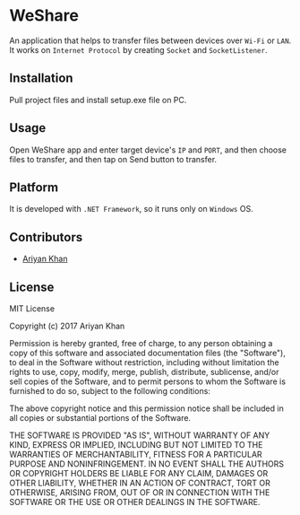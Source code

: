 # WeShare  

An application that helps to transfer files between devices over `Wi-Fi` or `LAN`. It works on `Internet Protocol` by creating 
`Socket` and `SocketListener`.

## Installation

Pull project files and install setup.exe file on PC.

## Usage

Open WeShare app and enter target device's `IP` and `PORT`, and then choose files to transfer, and then
tap on Send button to transfer.

## Platform

It is developed with `.NET Framework`, so it runs only on `Windows` OS.

## Contributors

* [Ariyan Khan](https://github.com/ariyankhan)

## License

MIT License

Copyright (c) 2017 Ariyan Khan

Permission is hereby granted, free of charge, to any person obtaining a copy
of this software and associated documentation files (the "Software"), to deal
in the Software without restriction, including without limitation the rights
to use, copy, modify, merge, publish, distribute, sublicense, and/or sell
copies of the Software, and to permit persons to whom the Software is
furnished to do so, subject to the following conditions:

The above copyright notice and this permission notice shall be included in all
copies or substantial portions of the Software.

THE SOFTWARE IS PROVIDED "AS IS", WITHOUT WARRANTY OF ANY KIND, EXPRESS OR
IMPLIED, INCLUDING BUT NOT LIMITED TO THE WARRANTIES OF MERCHANTABILITY,
FITNESS FOR A PARTICULAR PURPOSE AND NONINFRINGEMENT. IN NO EVENT SHALL THE
AUTHORS OR COPYRIGHT HOLDERS BE LIABLE FOR ANY CLAIM, DAMAGES OR OTHER
LIABILITY, WHETHER IN AN ACTION OF CONTRACT, TORT OR OTHERWISE, ARISING FROM,
OUT OF OR IN CONNECTION WITH THE SOFTWARE OR THE USE OR OTHER DEALINGS IN THE
SOFTWARE.

    




